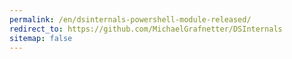 ```yaml
---
permalink: /en/dsinternals-powershell-module-released/
redirect_to: https://github.com/MichaelGrafnetter/DSInternals
sitemap: false
---
```

